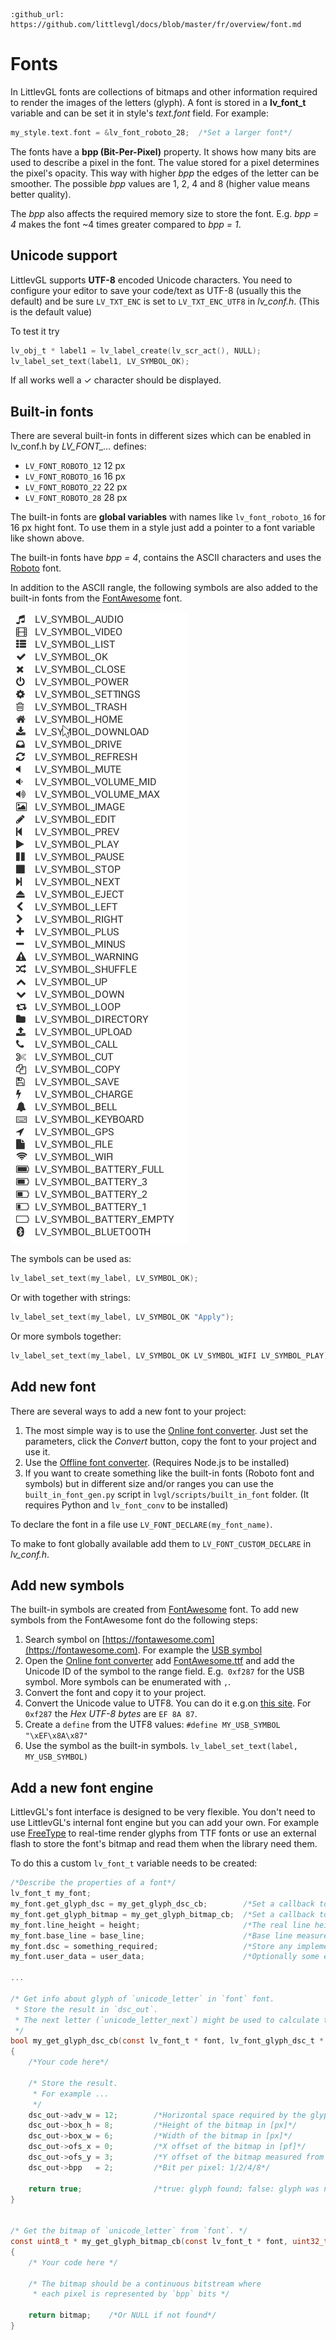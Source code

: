 ```eval_rst
:github_url: https://github.com/littlevgl/docs/blob/master/fr/overview/font.md
```
# Fonts

In LittlevGL fonts are collections of bitmaps and other information required to render the images of the letters (glyph). A font is stored in a **lv_font_t** variable and can be set it in style's *text.font* field. For example:
```c
my_style.text.font = &lv_font_roboto_28;  /*Set a larger font*/
```

The fonts have a **bpp (Bit-Per-Pixel)** property. It shows how many bits are used to describe a pixel in the font. The value stored for a pixel determines the pixel's opacity. 
This way with higher *bpp* the edges of the letter can be smoother. The possible *bpp* values are 1, 2, 4 and 8 (higher value means better quality). 

The *bpp* also affects the required memory size to store the font. E.g. *bpp = 4* makes the font ~4 times greater compared to *bpp = 1*.  

## Unicode support

LittlevGL supports **UTF-8** encoded Unicode characters. 
You need to configure your editor to save your code/text as UTF-8 (usually this the default) and be sure `LV_TXT_ENC` is set to `LV_TXT_ENC_UTF8` in *lv_conf.h*. (This is the default value)

To test it try
```c
lv_obj_t * label1 = lv_label_create(lv_scr_act(), NULL);
lv_label_set_text(label1, LV_SYMBOL_OK);
```

If all works well a ✓ character should be displayed. 

## Built-in fonts

There are several built-in fonts in different sizes which can be enabled in lv_conf.h by *LV_FONT_...* defines: 
- `LV_FONT_ROBOTO_12` 12 px
- `LV_FONT_ROBOTO_16` 16 px
- `LV_FONT_ROBOTO_22` 22 px
- `LV_FONT_ROBOTO_28` 28 px

The built-in fonts are **global variables** with names like `lv_font_roboto_16` for 16 px hight font. To use them in a style just add a pointer to a font variable like shown above.

The built-in fonts have *bpp = 4*, contains the ASCII characters and uses the [Roboto](https://fonts.google.com/specimen/Roboto) font.

In addition to the ASCII rangle, the following symbols are also added to the built-in fonts from the [FontAwesome](https://fontawesome.com/) font.

![](/misc/symbols.png "Built-in Symbols in LittlevGL")

The symbols can be used as:
```c
lv_label_set_text(my_label, LV_SYMBOL_OK);
```

Or with together with strings:
```c
lv_label_set_text(my_label, LV_SYMBOL_OK "Apply");
```

Or more symbols together:
```c
lv_label_set_text(my_label, LV_SYMBOL_OK LV_SYMBOL_WIFI LV_SYMBOL_PLAY);
```

## Add new font

There are several ways to add a new font to your project:
1. The most simple way is to use the [Online font converter](https://littlevgl.com/font_conv_new). Just set the parameters, click the *Convert* button, copy the font to your project and use it.
2. Use the [Offline font converter](https://github.com/littlevgl/lv_font_conv). (Requires Node.js to be installed)
3. If you want to create something like the built-in fonts (Roboto font and symbols) but in different size and/or ranges you can use the `built_in_font_gen.py` script in `lvgl/scripts/built_in_font` folder. 
(It requires Python and `lv_font_conv` to be installed) 

To declare the font in a file use `LV_FONT_DECLARE(my_font_name)`.

To make to font globally available add them to `LV_FONT_CUSTOM_DECLARE` in *lv_conf.h*.

## Add new symbols
The built-in symbols are created from [FontAwesome](https://fontawesome.com/) font. To add new symbols from the FontAwesome font do the following steps:
1. Search symbol on [https://fontawesome.com](https://fontawesome.com). For example the [USB symbol](https://fontawesome.com)
2. Open the [Online font converter](https://littlevgl.com/font_conv_new) add [FontAwesome.ttf](https://littlevgl.com/tools/FontAwesome.ttf) and add the Unicode ID of the symbol to the range field. E.g.` 0xf287` for the USB symbol.
More symbols can be enumerated with `,`.
3. Convert the font and copy it to your project.
4. Convert the Unicode value to UTF8. You can do it e.g.on [this site](http://www.ltg.ed.ac.uk/~richard/utf-8.cgi?input=f287&mode=hex). For `0xf287` the *Hex UTF-8 bytes* are `EF 8A 87`. 
5. Create a `define` from the UTF8 values: `#define MY_USB_SYMBOL "\xEF\x8A\x87"`
6. Use the symbol as the built-in symbols. `lv_label_set_text(label, MY_USB_SYMBOL)`

## Add a new font engine

LittlevGL's font interface is designed to be very flexible. 
You don't need to use LittlevGL's internal font engine but you can add your own. 
For example use [FreeType](https://www.freetype.org/) to real-time render glyphs from TTF fonts or use an external flash to store the font's bitmap and read them when the library need them.

To do this a custom `lv_font_t` variable needs to be created:
```c
/*Describe the properties of a font*/
lv_font_t my_font;
my_font.get_glyph_dsc = my_get_glyph_dsc_cb;        /*Set a callback to get info about gylphs*/
my_font.get_glyph_bitmap = my_get_glyph_bitmap_cb;  /*Set a callback to get bitmap of a glyp*/
my_font.line_height = height;                       /*The real line height where any text fits*/
my_font.base_line = base_line;                      /*Base line measured from the top of line_height*/
my_font.dsc = something_required;                   /*Store any implementation specific data here*/
my_font.user_data = user_data;                      /*Optionally some extra user data*/

...

/* Get info about glyph of `unicode_letter` in `font` font. 
 * Store the result in `dsc_out`.
 * The next letter (`unicode_letter_next`) might be used to calculate the width required by this glyph (kerning)
 */
bool my_get_glyph_dsc_cb(const lv_font_t * font, lv_font_glyph_dsc_t * dsc_out, uint32_t unicode_letter, uint32_t unicode_letter_next)
{
    /*Your code here*/
  
    /* Store the result.
     * For example ... 
     */
    dsc_out->adv_w = 12;        /*Horizontal space required by the glyph in [px]*/
    dsc_out->box_h = 8;         /*Height of the bitmap in [px]*/
    dsc_out->box_w = 6;         /*Width of the bitmap in [px]*/
    dsc_out->ofs_x = 0;         /*X offset of the bitmap in [pf]*/
    dsc_out->ofs_y = 3;         /*Y offset of the bitmap measured from the as line*/
    dsc_out->bpp   = 2;         /*Bit per pixel: 1/2/4/8*/
    
    return true;                /*true: glyph found; false: glyph was not found*/
}


/* Get the bitmap of `unicode_letter` from `font`. */
const uint8_t * my_get_glyph_bitmap_cb(const lv_font_t * font, uint32_t unicode_letter)
{
    /* Your code here */
    
    /* The bitmap should be a continuous bitstream where 
     * each pixel is represented by `bpp` bits */ 
    
    return bitmap;    /*Or NULL if not found*/
}
```
 


